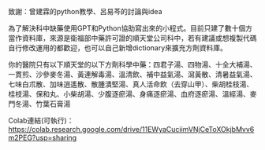 致謝：曾建霖的python教學、呂易芩的討論與idea

為了解決科中缺藥使用GPT和Python協助寫出來的小程式。目前只建了數十個方當作資料庫，來源是衛福部中藥許可證的順天堂公司科中，若有建議或想複製代碼自行修改運用的都歡迎，也可以自己新增dictionary來擴充方劑資料庫。

你的醫院只有以下順天堂的以下方劑科學中藥：四君子湯、四物湯、十全大補湯、一貫煎、沙參麥冬湯、黃連解毒湯、溫清飲、補中益氣湯、瀉黃散、清暑益氣湯、七味白朮散、加味逍遙散、散腫潰堅湯、真人活命飲（去穿山甲）、柴胡桂枝湯、桂枝湯、保和丸、小柴胡湯、少腹逐瘀湯、身痛逐瘀湯、血府逐瘀湯、溫經湯、麥門冬湯、竹葉石膏湯

Colab連結(可執行)：
https://colab.research.google.com/drive/11EWyaCuciimVNjCeToXOkjbMvv6m2PEG?usp=sharing
